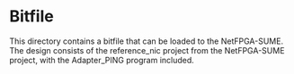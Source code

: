# Bitfile
This directory contains a bitfile that can be loaded to the NetFPGA-SUME. The design consists of the reference_nic project from the NetFPGA-SUME project, with the Adapter_PING program included.
